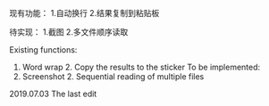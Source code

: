 现有功能：
1.自动换行
2.结果复制到粘贴板

待实现：
1.截图
2.多文件顺序读取

Existing functions: 
1. Word wrap 2. Copy the results to the sticker
To be implemented: 
1. Screenshot 2. Sequential reading of multiple files


2019.07.03 The last edit
